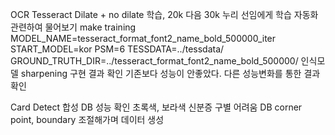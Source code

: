 OCR
	Tesseract
		Dilate + no dilate 학습, 20k 다음 30k
		누리 선임에게 학습 자동화 관련하여 물어보기
		make training MODEL_NAME=tesseract_format_font2_name_bold_500000_iter START_MODEL=kor PSM=6 TESSDATA=../tessdata/ GROUND_TRUTH_DIR=../tesseract_format_font2_name_bold_500000/
	인식모델
		sharpening 구현 결과 확인
		기존보다 성능이 안좋았다.
		다른 성능변화를 통한 결과 확인

Card Detect
	합성 DB 성능 확인
	초록색, 보라색 신분증 구별 어려움
	DB corner point, boundary 조절해가며 데이터 생성

